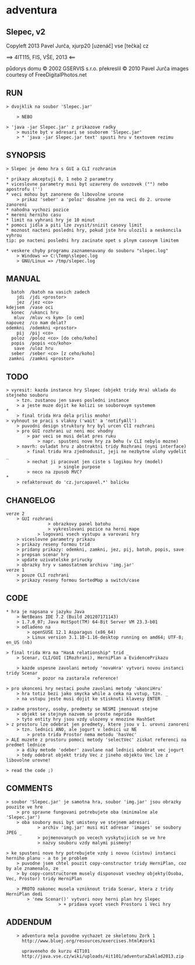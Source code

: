 # adventura

## Slepec, v2

Copyleft 2013 Pavel Jurča, xjurp20 [uzenáč] vse [tečka] cz

==> 4IT115, FIS, VŠE, 2013 <==

půdorys domu © 2002 GSERVIS s.r.o.
překreslil © 2010 Pavel Jurča
images courtesy of FreeDigitalPhotos.net


## RUN
	> dvojklik na soubor 'Slepec.jar'
		
		> NEBO

	> 'java -jar Slepec.jar' z prikazove radky
		> musite byt v adresari se souborem 'Slepec.jar'
		> * 'java -jar Slepec.jar text' spusti hru v textovem rezimu


## SYNOPSIS
	> Slepec je demo hra s GUI a CLI rozhranim

	* prikazy akceptuji 0, 1 nebo 2 parametry
	* viceslovne parametry musi byt uzavreny do uvozovek ("") nebo apostrofu ('')
	* veci mohou byt zanorene do libovolne urovne
		> prikaz 'seber' a 'poloz' dosahne jen na veci do 2. urovne zanoreni
	* nahodna vychozi pozice
	* mereni herniho casu
	* limit na vyhrani hry je 10 minut
	* pomoci jidla a piti lze zvysit/snizit casovy limit
	* moznost nacteni posledni hry, pokud jste hru ulozili a neskoncila vyhrou
	tip: po nacteni posledni hry zacinate opet s plnym casovym limitem

	* veskere chyby programu zaznamenavany do souboru "slepec.log"
		> Windows => C:\Temp\slepec.log
		> GNU/Linux => /tmp/slepec.log


## MANUAL

      batoh  /batoh na vasich zadech
        jdi  /jdi <prostor>
        jez  /jez <co>
    kdejsem  /vase oci
      konec  /ukonci hru
       mluv  /mluv <s kym> [o cem]
    napovez  /co mam delat?
    odemkni  /odemkni <prostor>
        pij  /pij <co>
      poloz  /poloz <co> [do ceho/koho]
      popis  /popis <co/koho>
       save  /uloz hru
      seber  /seber <co> [z ceho/koho]
     zamkni  /zamkni <prostor>


## TODO
	> vyresit: kazda instance hry Slepec (objekt tridy Hra) uklada do stejneho souboru
		> tzn. zustanou jen saves posledni instance
		> a jeste muze dojit ke kolizi se souborovym systemem
	*
        > final trida Hra dela prilis mnoho!
	> vyhnout se praci s vlakny ('wait' a 'notifyAll')
		> puvodni design struktury hry byl urcen ClI rozhrani
		> pro GUI rozhrani uz neni moc vhodny
			> par veci se musi delat pres ruku
				> napr. spusteni nove hry za behu (v CLI nebylo mozne)
		> navrh: ovladat hru z abstraktni tridy Rozhrani (nyni interface)
			> final tridu Hra zjednodusit, jeji ne nezbytne ulohy vydelit _
			> nechat ji pracovat jen ciste s logikou hry (model)
                        > single purpose
			> neco na zpusob MVC?
	*
        > refaktorovat do 'cz.jurcapavel.*' balicku


## CHANGELOG
	verze 2
		> GUI rozhrani
                    > obrazkovy panel batohu
                    > vykreslovani pozice na herni mape
                > logovani vsech vystupu a varovani hry
		> viceslovne parametry prikazu
		> prikazy reseny formou trid
		> pridany prikazy: odemkni, zamkni, jez, pij, batoh, popis, save
		> prepsan scenar hry
		> update uzivatelske prirucky
		> obrazky hry v samostatnem archivu 'img.jar'
	verze 1
		> pouze CLI rozhrani
		> prikazy reseny formou SortedMap a switch/case


## CODE
	* hra je napsana v jazyku Java
		> NetBeans IDE 7.2 (Build 201207171143)
		> 1.7.0_07; Java HotSpot(TM) 64-Bit Server VM 23.3-b01
		> odladeno na
			> openSUSE 12.1 Asparagus (x86_64)
			> Linux version 3.1.10-1.16-desktop running on amd64; UTF-8; en_US (nb)

	> final trida Hra ma "HasA relationship" trid _
		> Scenar, CLI/GUI (IRozhrani), HerniPlan a EvidencePrikazu
	
        > kazde uspesne zavolani metody 'novaHra' vytvori novou instanci tridy Scenar
                > pozor na zastarale reference!

	> pro ukonceni hry nestaci pouhe zavolani metody 'ukonciHru'
		> hra totiz bezi jako smycka while a ceka na vstup, tzn. _
		> na vstupu jeste musi dojit ke stisknuti klavesy ENTER

	> zadne prostory, osoby, predmety se NESMI jmenovat stejne
		> objekt se stejnym nazvem se proste neprida
		> tyto entity hry jsou vzdy ulozeny v mnozine HashSet
	> z prostoru lze odebrat jen predmety, ktere jsou v 1. urovni zanoreni
		> tzn. lednici ANO, ale jogurt v lednici uz NE
			> proto trida Prostor nema metodu 'hasVec'
	> ALE muzete z prostoru pomoci metody 'selectVec' ziskat referenci na predmet lednice
		> a diky metode 'odeber' zavolane nad lednici odebrat vec jogurt
		> tedy odebrat objekt tridy Vec z jineho objektu Vec lze z libovolne urovne!

	> read the code ;)


## COMMENTS
	> soubor 'Slepec.jar' je samotna hra, soubor 'img.jar' jsou obrazky pouzite ve hre
		> pro spravne fungovani potrebujete oba (minimalne ale 'Slepec.jar')
		> oba soubory musi byt umisteny ve stejnem adresari
                > archiv 'img.jar' musi mit adresar 'images' se soubory JPEG _
                > pojmenovanych po vecech vyskytujicich se ve hre
                > nazvy souboru vzdy malymi pismeny!

	> ke spusteni nove hry potrebujete vzdy i novou (cistou) instanci herniho planu - a to je problem
		> puvodne jsem chtel pouzit copy-constructor tridy HerniPlan, coz by ale znamenalo, ze _
		> by copy-constructorem musely disponovat vsechny objekty(Osoba, Vec, Prostor) tridy HerniPlan
		
		> PROTO nakonec musela vzniknout trida Scenar, ktera z tridy HerniPlan dedi
			> 'new Scenar()' vytvori novy herni plan hry Slepec
                        > + pridava vycet vsech Prostoru i Veci hry

## ADDENDUM

        > adventura mela puvodne vychazet ze skeletonu Zork 1
          http://www.bluej.org/resources/exercises.html#zork1

          upraveneho do kurzu 4IT101
          http://java.vse.cz/wiki/uploads/4it101/adventuraZaklad2013.zip

